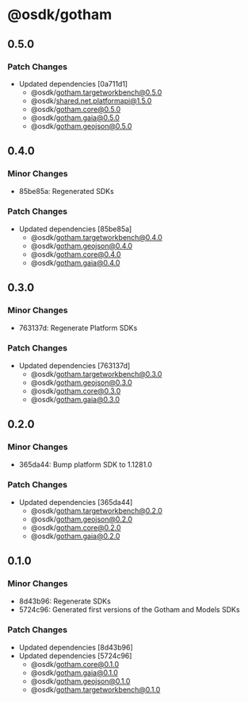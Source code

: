 # @osdk/gotham

## 0.5.0

### Patch Changes

- Updated dependencies [0a711d1]
  - @osdk/gotham.targetworkbench@0.5.0
  - @osdk/shared.net.platformapi@1.5.0
  - @osdk/gotham.core@0.5.0
  - @osdk/gotham.gaia@0.5.0
  - @osdk/gotham.geojson@0.5.0

## 0.4.0

### Minor Changes

- 85be85a: Regenerated SDKs

### Patch Changes

- Updated dependencies [85be85a]
  - @osdk/gotham.targetworkbench@0.4.0
  - @osdk/gotham.geojson@0.4.0
  - @osdk/gotham.core@0.4.0
  - @osdk/gotham.gaia@0.4.0

## 0.3.0

### Minor Changes

- 763137d: Regenerate Platform SDKs

### Patch Changes

- Updated dependencies [763137d]
  - @osdk/gotham.targetworkbench@0.3.0
  - @osdk/gotham.geojson@0.3.0
  - @osdk/gotham.core@0.3.0
  - @osdk/gotham.gaia@0.3.0

## 0.2.0

### Minor Changes

- 365da44: Bump platform SDK to 1.1281.0

### Patch Changes

- Updated dependencies [365da44]
  - @osdk/gotham.targetworkbench@0.2.0
  - @osdk/gotham.geojson@0.2.0
  - @osdk/gotham.core@0.2.0
  - @osdk/gotham.gaia@0.2.0

## 0.1.0

### Minor Changes

- 8d43b96: Regenerate SDKs
- 5724c96: Generated first versions of the Gotham and Models SDKs

### Patch Changes

- Updated dependencies [8d43b96]
- Updated dependencies [5724c96]
  - @osdk/gotham.core@0.1.0
  - @osdk/gotham.gaia@0.1.0
  - @osdk/gotham.geojson@0.1.0
  - @osdk/gotham.targetworkbench@0.1.0
